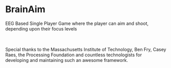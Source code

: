 # BrainAim
EEG Based Single Player Game where the player can aim and shoot, depending upon their focus levels

<br><br>
Special thanks to the Massachusetts Institute of Technology, Ben Fry, Casey Raes, the Processing Foundation and countless technologists for developing and maintaining such an awesome framework.
